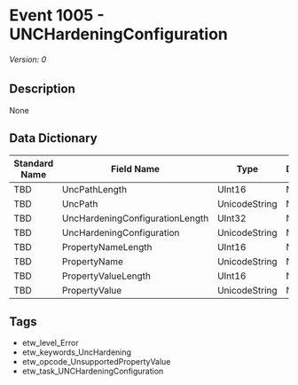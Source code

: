 # Event 1005 - UNCHardeningConfiguration
###### Version: 0

## Description
None

## Data Dictionary
|Standard Name|Field Name|Type|Description|Sample Value|
|---|---|---|---|---|
|TBD|UncPathLength|UInt16|None|`None`|
|TBD|UncPath|UnicodeString|None|`None`|
|TBD|UncHardeningConfigurationLength|UInt32|None|`None`|
|TBD|UncHardeningConfiguration|UnicodeString|None|`None`|
|TBD|PropertyNameLength|UInt16|None|`None`|
|TBD|PropertyName|UnicodeString|None|`None`|
|TBD|PropertyValueLength|UInt16|None|`None`|
|TBD|PropertyValue|UnicodeString|None|`None`|

## Tags
* etw_level_Error
* etw_keywords_UncHardening
* etw_opcode_UnsupportedPropertyValue
* etw_task_UNCHardeningConfiguration